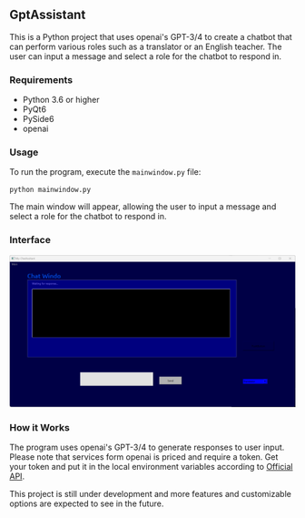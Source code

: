 ## GptAssistant

This is a Python project that uses openai's GPT-3/4 to create a chatbot that can perform various roles such as a translator or an English teacher. The user can input a message and select a role for the chatbot to respond in.

### Requirements

- Python 3.6 or higher
- PyQt6
- PySide6
- openai

### Usage

To run the program, execute the `mainwindow.py` file:

```
python mainwindow.py
```

The main window will appear, allowing the user to input a message and select a role for the chatbot to respond in.

### Interface

![screenshot.png](.\src\screenshot.png)

### How it Works

The program uses openai's GPT-3/4 to generate responses to user input. Please note that services form openai is priced and require a token. Get your token and put it in the local environment variables according to [Official API](https://platform.openai.com/docs/api-reference/authentication).

This project is still under development and more features and customizable options are expected to see in the future.
